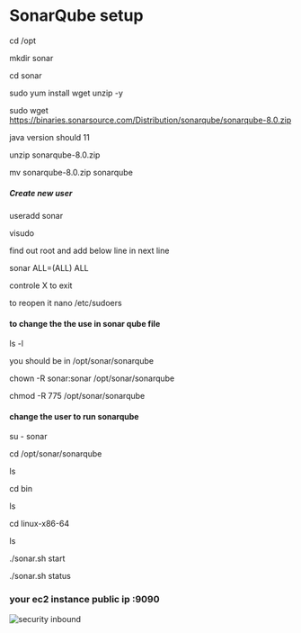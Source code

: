 <h1>SonarQube setup</h1>

cd /opt

mkdir sonar

cd sonar

sudo yum install wget unzip -y 

sudo wget https://binaries.sonarsource.com/Distribution/sonarqube/sonarqube-8.0.zip

java version should 11 

unzip sonarqube-8.0.zip

mv sonarqube-8.0.zip sonarqube

<h5> Create new user </h5>

useradd sonar

visudo 

find out root and add below line in next line 

sonar ALL=(ALL)   ALL

controle X to exit 

to reopen it nano /etc/sudoers

<h4>to change the  the use in sonar qube file </h4>

ls -l 

you should be in /opt/sonar/sonarqube

chown -R sonar:sonar /opt/sonar/sonarqube

chmod -R 775 /opt/sonar/sonarqube

<h4> change the user to run sonarqube </h4>

su - sonar 

cd /opt/sonar/sonarqube

ls 

cd bin 

ls 

cd linux-x86-64

ls 

./sonar.sh start

./sonar.sh status


<h3> your ec2 instance public ip :9090</h3>

![security inbound](https://user-images.githubusercontent.com/55967072/199508426-a0406673-a162-4c80-9d54-3a05d48e2b0a.png)















